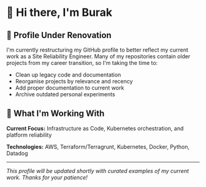 # 👋 Hi there, I'm Burak

## 🚧 Profile Under Renovation

I'm currently restructuring my GitHub profile to better reflect my current work as a Site Reliability Engineer. Many of my repositories contain older projects from my career transition, so I'm taking the time to:

- Clean up legacy code and documentation
- Reorganise projects by relevance and recency  
- Add proper documentation to current work
- Archive outdated personal experiments

## 🔧 What I'm Working With

**Current Focus:** Infrastructure as Code, Kubernetes orchestration, and platform reliability

**Technologies:** AWS, Terraform/Terragrunt, Kubernetes, Docker, Python, Datadog

---

*This profile will be updated shortly with curated examples of my current work. Thanks for your patience!*
